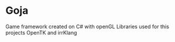 # Goja
Game framework created on C# with openGL
Libraries used for this projects
OpenTK and irrKlang
